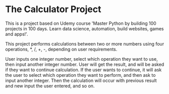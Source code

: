 # The Calculator Project

This is a project based on Udemy course 'Master Python by building 100 projects in 100 days. Learn data science, automation, build websites, games and apps!'.

This project performs calculations between two or more numbers using four operations, *, /, +, -, depending on user requirements.

User inputs one integer number, select which operation they want to use, then input another integer number.
User will get the result, and will be asked if they want to continue calculation.
If the user wants to continue, it will ask the user to select which operation they want to perform, and then ask to input another integer.
Then the calculation will occur with previous result and new input the user entered, and so on.
